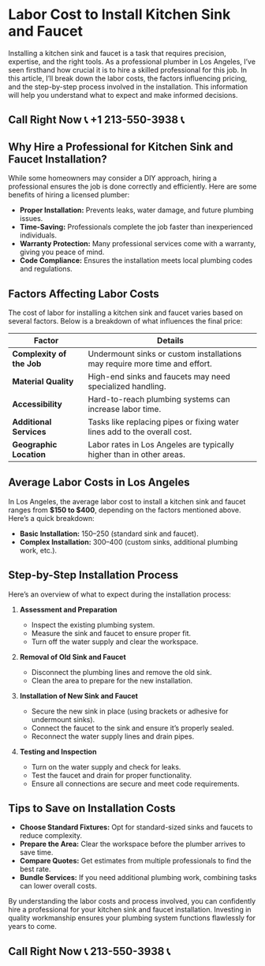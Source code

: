 # Labor Cost to Install Kitchen Sink and Faucet

Installing a kitchen sink and faucet is a task that requires precision, expertise, and the right tools. As a professional plumber in Los Angeles, I’ve seen firsthand how crucial it is to hire a skilled professional for this job. In this article, I’ll break down the labor costs, the factors influencing pricing, and the step-by-step process involved in the installation. This information will help you understand what to expect and make informed decisions.

## Call Right Now 📞 +1 213-550-3938 📞

## Why Hire a Professional for Kitchen Sink and Faucet Installation?

While some homeowners may consider a DIY approach, hiring a professional ensures the job is done correctly and efficiently. Here are some benefits of hiring a licensed plumber:

- **Proper Installation:** Prevents leaks, water damage, and future plumbing issues.
- **Time-Saving:** Professionals complete the job faster than inexperienced individuals.
- **Warranty Protection:** Many professional services come with a warranty, giving you peace of mind.
- **Code Compliance:** Ensures the installation meets local plumbing codes and regulations.

## Factors Affecting Labor Costs

The cost of labor for installing a kitchen sink and faucet varies based on several factors. Below is a breakdown of what influences the final price:

| **Factor**                  | **Details**                                                                 |
|------------------------------|-----------------------------------------------------------------------------|
| **Complexity of the Job**    | Undermount sinks or custom installations may require more time and effort. |
| **Material Quality**          | High-end sinks and faucets may need specialized handling.                  |
| **Accessibility**             | Hard-to-reach plumbing systems can increase labor time.                     |
| **Additional Services**       | Tasks like replacing pipes or fixing water lines add to the overall cost.    |
| **Geographic Location**      | Labor rates in Los Angeles are typically higher than in other areas.       |

## Average Labor Costs in Los Angeles

In Los Angeles, the average labor cost to install a kitchen sink and faucet ranges from **$150 to $400**, depending on the factors mentioned above. Here’s a quick breakdown:

- **Basic Installation:** $150–$250 (standard sink and faucet).
- **Complex Installation:** $300–$400 (custom sinks, additional plumbing work, etc.).

## Step-by-Step Installation Process

Here’s an overview of what to expect during the installation process:

1. **Assessment and Preparation**  
   - Inspect the existing plumbing system.  
   - Measure the sink and faucet to ensure proper fit.  
   - Turn off the water supply and clear the workspace.  

2. **Removal of Old Sink and Faucet**  
   - Disconnect the plumbing lines and remove the old sink.  
   - Clean the area to prepare for the new installation.  

3. **Installation of New Sink and Faucet**  
   - Secure the new sink in place (using brackets or adhesive for undermount sinks).  
   - Connect the faucet to the sink and ensure it’s properly sealed.  
   - Reconnect the water supply lines and drain pipes.  

4. **Testing and Inspection**  
   - Turn on the water supply and check for leaks.  
   - Test the faucet and drain for proper functionality.  
   - Ensure all connections are secure and meet code requirements.  

## Tips to Save on Installation Costs

- **Choose Standard Fixtures:** Opt for standard-sized sinks and faucets to reduce complexity.  
- **Prepare the Area:** Clear the workspace before the plumber arrives to save time.  
- **Compare Quotes:** Get estimates from multiple professionals to find the best rate.  
- **Bundle Services:** If you need additional plumbing work, combining tasks can lower overall costs.  

By understanding the labor costs and process involved, you can confidently hire a professional for your kitchen sink and faucet installation. Investing in quality workmanship ensures your plumbing system functions flawlessly for years to come.
## Call Right Now 📞 213-550-3938 📞